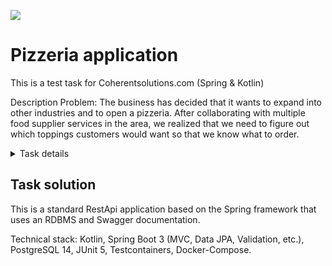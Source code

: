 ![](https://github.com/kivilev/pizzeria-app/workflows/tests/badge.svg)

# Pizzeria application
This is a test task for Coherentsolutions.com (Spring &amp; Kotlin)

Description
Problem: The business has decided that it wants to expand into other industries and to open a pizzeria. After collaborating with multiple food supplier services in the area, we realized that we need to figure out which toppings customers would want so that we know what to order.

<details>
  <summary>Task details</summary>
Requirements:

1. Create an endpoint that allows for customers to submit their email address along with the list of toppings that they would be interested in.
2. Create an endpoint that allows for the front end team to grab the list of toppings currently submitted and the number of unique customers that have requested that topping.
3. Only the customer’s latest topping submission will be recorded.
4. Implementation must happen using Kotlin & Spring Boot.

Bonus points will be awarded for:
- Persisting data between runs
- Creativity for adding additional features
- A special endpoint for listing your personal topping choice!

</details>

## Task solution

This is a standard RestApi application based on the Spring framework that uses an RDBMS and Swagger documentation.

Technical stack: Kotlin, Spring Boot 3 (MVC, Data JPA, Validation, etc.), PostgreSQL 14, JUnit 5, Testcontainers, Docker-Compose.

